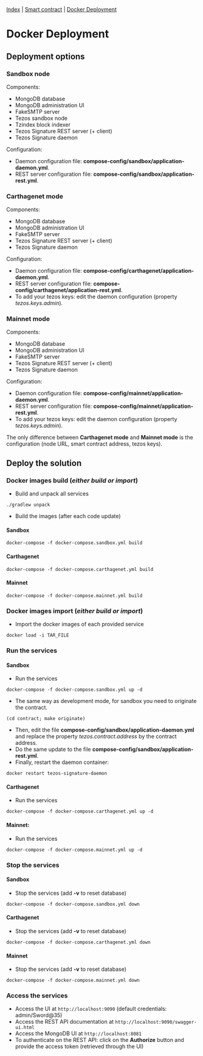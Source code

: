 [Index](../README.md) | [Smart contract](../contract/README.md) | [Docker Deployment](./DockerDeployment.md)

# Docker Deployment

## Deployment options

### Sandbox node

Components:
* MongoDB database
* MongoDB administration UI
* FakeSMTP server
* Tezos sandbox node
* Tzindex block indexer
* Tezos Signature REST server (+ client)
* Tezos Signature daemon

Configuration:
* Daemon configuration file: **compose-config/sandbox/application-daemon.yml**.
* REST server configuration file: **compose-config/sandbox/application-rest.yml**.

### Carthagenet mode

Components:
* MongoDB database
* MongoDB administration UI
* FakeSMTP server
* Tezos Signature REST server (+ client)
* Tezos Signature daemon

Configuration:
* Daemon configuration file: **compose-config/carthagenet/application-daemon.yml**.
* REST server configuration file: **compose-config/carthagenet/application-rest.yml**.
* To add your tezos keys: edit the daemon configuration (property *tezos.keys.admin*).

### Mainnet mode

Components:
* MongoDB database
* MongoDB administration UI
* FakeSMTP server
* Tezos Signature REST server (+ client)
* Tezos Signature daemon

Configuration:
* Daemon configuration file: **compose-config/mainnet/application-daemon.yml**.
* REST server configuration file: **compose-config/mainnet/application-rest.yml**.
* To add your tezos keys: edit the daemon configuration (property *tezos.keys.admin*).
  
The only difference between **Carthagenet mode** and **Mainnet mode** is the configuration (node URL, smart contract address, tezos keys).

## Deploy the solution

### Docker images build (*either build or import*)

* Build and unpack all services
```
./gradlew unpack
```

* Build the images (after each code update)

#### Sandbox

```
docker-compose -f docker-compose.sandbox.yml build
```

#### Carthagenet

```
docker-compose -f docker-compose.carthagenet.yml build
```

#### Mainnet

```
docker-compose -f docker-compose.mainnet.yml build
```

### Docker images import (*either build or import*)

* Import the docker images of each provided service
```
docker load -i TAR_FILE
```

### Run the services

#### Sandbox

* Run the services
```
docker-compose -f docker-compose.sandbox.yml up -d
```
* The same way as development mode, for sandbox you need to originate the contract.
```
(cd contract; make originate)
```
* Then, edit the file **compose-config/sandbox/application-daemon.yml** and replace the property *tezos.contract.address* by the contract address.
* Do the same update to the file **compose-config/sandbox/application-rest.yml**.
* Finally, restart the daemon container:
```
docker restart tezos-signature-daemon
```

#### Carthagenet

* Run the services
```
docker-compose -f docker-compose.carthagenet.yml up -d
```

#### Mainnet:

* Run the services
```
docker-compose -f docker-compose.mainnet.yml up -d
```

### Stop the services

#### Sandbox

* Stop the services (add **-v** to reset database)
```
docker-compose -f docker-compose.sandbox.yml down
```

#### Carthagenet

* Stop the services (add **-v** to reset database)
```
docker-compose -f docker-compose.carthagenet.yml down
```

#### Mainnet

* Stop the services (add **-v** to reset database)
```
docker-compose -f docker-compose.mainnet.yml down
```

### Access the services

* Access the UI at `http://localhost:9090` (default credentials: admin/Sword@35)
* Access the REST API documentation at `http://localhost:9090/swagger-ui.html`
* Access the MongoDB UI at `http://localhost:8081`
* To authenticate on the REST API: click on the **Authorize** button and provide the access token (retrieved through the UI)

